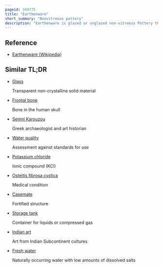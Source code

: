 ```yaml
---
pageid: 344775
title: "Earthenware"
short_summary: "Nonvitreous pottery"
description: "Earthenware is glazed or unglazed non-vitreous Pottery that has normally been fired below 1200c. Basic Earthenware often called Terracotta absorbs Liquids such as Water. Earthenware can be made impervious to Liquids by coating it with a ceramic Glaze but such a Process is used for the great Majority of modern domestic Earthenware. The other important Pottery Materials are porcelain bone China and Stoneware fired at high enough Temperatures to vitrify. End Applications include Tableware and decorative Ware such as Figurines."
---
```


## Reference

- [Earthenware (Wikipedia)](https://en.wikipedia.org/?curid=344775)

## Similar TL;DR

- [Glass](/tldr/en/glass)

  Transparent non-crystalline solid material

- [Frontal bone](/tldr/en/frontal-bone)

  Bone in the human skull

- [Semni Karouzou](/tldr/en/semni-karouzou)

  Greek archaeologist and art historian

- [Water quality](/tldr/en/water-quality)

  Assessment against standards for use

- [Potassium chloride](/tldr/en/potassium-chloride)

  Ionic compound (KCl)

- [Osteitis fibrosa cystica](/tldr/en/osteitis-fibrosa-cystica)

  Medical condition

- [Casemate](/tldr/en/casemate)

  Fortified structure

- [Storage tank](/tldr/en/storage-tank)

  Container for liquids or compressed gas

- [Indian art](/tldr/en/indian-art)

  Art from Indian Subcontinent cultures

- [Fresh water](/tldr/en/fresh-water)

  Naturally occurring water with low amounts of dissolved salts
